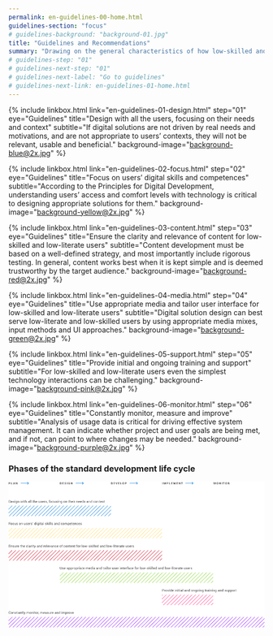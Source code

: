 ```yaml
---
permalink: en-guidelines-00-home.html
guidelines-section: "focus"
# guidelines-background: "background-01.jpg"
title: "Guidelines and Recommendations"
summary: "Drawing on the general characteristics of how low-skilled and low-literate people use technology, and the need for skills development, the following guidelines and recommendations offer a pathway to designing and implementing digital solutions that are more inclusive for users who need the most support. The guidelines should be applied throughout the phases of the standard product development life cycle."
# guidelines-step: "01"
# guidelines-next-step: "01"
# guidelines-next-label: "Go to guidelines"
# guidelines-next-link: en-guidelines-01-home.html
---
```


{% include linkbox.html
link="en-guidelines-01-design.html"
step="01"
eye="Guidelines"
title="Design with all the users, focusing on their needs and context"
subtitle="If digital solutions are not driven by real needs and motivations, and are not appropriate to users’ contexts, they will not be relevant, usable and beneficial."
background-image="background-blue@2x.jpg"
%}


{% include linkbox.html
link="en-guidelines-02-focus.html"
step="02"
eye="Guidelines"
title="Focus on users’ digital skills and competences"
subtitle="According to the Principles for Digital Development, understanding users’ access and comfort levels with technology is critical to designing appropriate solutions for them."
background-image="background-yellow@2x.jpg"
%}


{% include linkbox.html
link="en-guidelines-03-content.html"
step="03"
eye="Guidelines"
title="Ensure the clarity and relevance of content for low-skilled and low-literate users"
subtitle="Content development must be based on a well-defined strategy, and most importantly include rigorous testing. In general, content works best when it is kept simple and is deemed trustworthy by the target audience."
background-image="background-red@2x.jpg"
%}


{% include linkbox.html
link="en-guidelines-04-media.html"
step="04"
eye="Guidelines"
title="Use appropriate media and tailor user interface for low-skilled and low-literate users"
subtitle="Digital solution design can best serve low-literate and low-skilled users by using appropriate media mixes, input methods and UI approaches."
background-image="background-green@2x.jpg"
%}


{% include linkbox.html
link="en-guidelines-05-support.html"
step="05"
eye="Guidelines"
title="Provide initial and ongoing training and support"
subtitle="For low-skilled and low-literate users even the simplest technology interactions can be challenging."
background-image="background-pink@2x.jpg"
%}


{% include linkbox.html
link="en-guidelines-06-monitor.html"
step="06"
eye="Guidelines"
title="Constantly monitor, measure and improve"
subtitle="Analysis of usage data is critical for driving effective system management. It can indicate whether project and user goals are being met, and if not, can point to where changes may be needed."
background-image="background-purple@2x.jpg"
%}


### Phases of the standard development life cycle

![Phases of the standard development life cycle](images/diagram.png)
